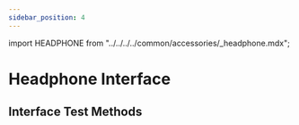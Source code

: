 ```yaml
---
sidebar_position: 4
---
```


import HEADPHONE from "../../../../common/accessories/\_headphone.mdx";

# Headphone Interface

## Interface Test Methods

<HEADPHONE headphone_img="/img/rock5b/rock5bp-headphone.webp" />
